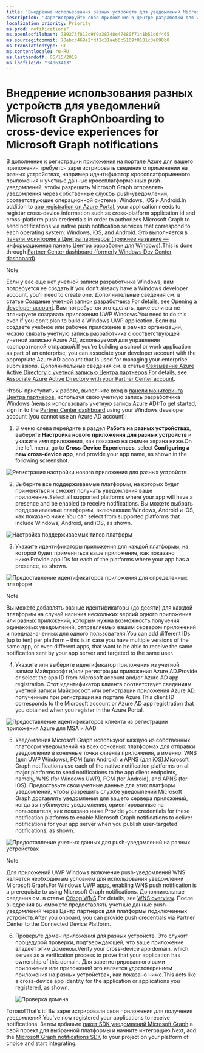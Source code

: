 ```yaml
---
title: 'Внедрение использования разных устройств для уведомлений Microsoft Graph '
description: 'Зарегистрируйте свое приложение в Центре разработки для Windows, чтобы разрешить клиентам вашего приложения получать на разных устройствах уведомления, отправленные с помощью Microsoft Graph.  '
localization_priority: Priority
ms.prod: notifications"
ms.openlocfilehash: 789273f812c9f9a38748e47480f7141b51d6f465
ms.sourcegitcommit: 70ebcc469e2fdf2c31aeb6c5169f0101c3e698b0
ms.translationtype: HT
ms.contentlocale: ru-RU
ms.lasthandoff: 05/15/2019
ms.locfileid: "34063413"
---
```

# <a name="onboarding-to-cross-device-experiences-for-microsoft-graph-notifications"></a><span data-ttu-id="02f9c-103">Внедрение использования разных устройств для уведомлений Microsoft Graph</span><span class="sxs-lookup"><span data-stu-id="02f9c-103">Onboarding to cross-device experiences for Microsoft Graph notifications</span></span>

<span data-ttu-id="02f9c-104">В дополнение к [регистрации приложения на портале Azure](notifications-integration-app-registration.md) для вашего приложения требуется зарегистрировать сведения о применении на разных устройствах, например идентификатор кроссплатформенного приложения и учетные данные кроссплатформенных push-уведомлений, чтобы разрешить Microsoft Graph отправлять уведомления через собственные службы push-уведомлений, соответствующие операционной системе: Windows, iOS и Android.</span><span class="sxs-lookup"><span data-stu-id="02f9c-104">In addition to [app registration on Azure Portal](notifications-integration-app-registration.md), your application needs to register cross-device information such as cross-platform application id and cross-platform push credentials in order to authorizes Microsoft Graph to send notifications via native push notification services that correspond to each operating system: Windows, iOS, and Android.</span></span> <span data-ttu-id="02f9c-105">Это выполняется в [панели мониторинга Центра партнеров (прежнее название — информационная панель Центра разработки для Windows)](https://partner.microsoft.com/dashboard/).</span><span class="sxs-lookup"><span data-stu-id="02f9c-105">This is done through [Partner Center dashboard (formerly Windows Dev Center dashboard)](https://partner.microsoft.com/dashboard/).</span></span> 

> [!NOTE]
> <span data-ttu-id="02f9c-106">Если у вас еще нет учетной записи разработчика Windows, вам потребуется ее создать.</span><span class="sxs-lookup"><span data-stu-id="02f9c-106">If you don’t already have a Windows developer account, you’ll need to create one.</span></span> <span data-ttu-id="02f9c-107">Дополнительные сведения см. в статье [Создание учетной записи разработчика](https://docs.microsoft.com/en-us/windows/uwp/publish/opening-a-developer-account).</span><span class="sxs-lookup"><span data-stu-id="02f9c-107">For details, see [Opening a developer account](https://docs.microsoft.com/en-us/windows/uwp/publish/opening-a-developer-account).</span></span> <span data-ttu-id="02f9c-108">Вам потребуется это сделать, даже если вы не планируете создавать приложения UWP Windows.</span><span class="sxs-lookup"><span data-stu-id="02f9c-108">You need to do this even if you don’t plan to build a Windows UWP application.</span></span> <span data-ttu-id="02f9c-109">Если вы создаете учебное или рабочее приложение в рамках организации, можно связать учетную запись разработчика с соответствующей учетной записью Azure AD, используемой для управления корпоративной отправкой.</span><span class="sxs-lookup"><span data-stu-id="02f9c-109">If you’re building a school or work application as part of an enterprise, you can associate your developer account with the appropriate Azure AD account that is used for managing your enterprise submissions.</span></span> <span data-ttu-id="02f9c-110">Дополнительные сведения см. в статье [Связывание Azure Active Directory с учетной записью Центра партнеров](https://docs.microsoft.com/en-us/windows/uwp/publish/associate-azure-ad-with-partner-center).</span><span class="sxs-lookup"><span data-stu-id="02f9c-110">For details, see [Associate Azure Active Directory with your Partner Center account](https://docs.microsoft.com/en-us/windows/uwp/publish/associate-azure-ad-with-partner-center).</span></span>

<span data-ttu-id="02f9c-111">Чтобы приступить к работе, выполните вход в [панели мониторинга Центра партнеров](https://partner.microsoft.com/en-us/dashboard), используя свою учетную запись разработчика Windows (нельзя использовать учетную запись Azure AD):</span><span class="sxs-lookup"><span data-stu-id="02f9c-111">To get started, sign in to the [Partner Center dashboard](https://partner.microsoft.com/en-us/dashboard) using your Windows developer account (you cannot use an Azure AD account):</span></span>

1.  <span data-ttu-id="02f9c-112">В меню слева перейдите в раздел **Работа на разных устройствах**, выберите **Настройка нового приложения для разных устройств** и укажите имя приложения, как показано на снимке экрана ниже.</span><span class="sxs-lookup"><span data-stu-id="02f9c-112">On the left menu, go to **Cross-Device Experiences**, select **Configuring a new cross-device app**, and provide your app name, as shown in the following screenshot.</span></span>

![Регистрация настройки нового приложения для разных устройств](images/notifications-crossdevice-new-configure.png)

2.  <span data-ttu-id="02f9c-114">Выберите все поддерживаемые платформы, на которых будет применяться и сможет получать уведомления ваше приложение.</span><span class="sxs-lookup"><span data-stu-id="02f9c-114">Select all supported platforms where your app will have a presence and be enabled to receive notifications.</span></span> <span data-ttu-id="02f9c-115">Вы можете выбрать поддерживаемые платформы, включающие Windows, Android и iOS, как показано ниже.</span><span class="sxs-lookup"><span data-stu-id="02f9c-115">You can select from supported platforms that include Windows, Android, and iOS, as shown.</span></span> 

![Настройка поддерживаемых типов платформ](images/notifications-crossdevice-supported-platforms.png)

3.  <span data-ttu-id="02f9c-117">Укажите идентификаторы приложения для каждой платформы, на которой будет применяться ваше приложение, как показано ниже.</span><span class="sxs-lookup"><span data-stu-id="02f9c-117">Provide app IDs for each of the platforms where your app has a presence, as shown.</span></span>

 ![Предоставление идентификаторов приложения для определенных платформ](images/notifications-crossdevice-platform-appids.png)

> [!NOTE] 
> <span data-ttu-id="02f9c-119">Вы можете добавлять разные идентификаторы (до десяти) для каждой платформы на случай наличия нескольких версий одного приложения или разных приложений, которым нужна возможность получения одинаковых уведомлений, отправляемых вашим сервером приложений и предназначенных для одного пользователя.</span><span class="sxs-lookup"><span data-stu-id="02f9c-119">You can add different IDs (up to ten) per platform – this is in case you have multiple versions of the same app, or even different apps, that want to be able to receive the same notification sent by your app server and targeted to the same user.</span></span>

4.  <span data-ttu-id="02f9c-120">Укажите или выберите идентификатор приложения из учетной записи Майкрософт и/или регистрации приложения Azure AD.</span><span class="sxs-lookup"><span data-stu-id="02f9c-120">Provide or select the app ID from Microsoft account and/or Azure AD app registration.</span></span> <span data-ttu-id="02f9c-121">Этот идентификатор клиента соответствует сведениям учетной записи Майкрософт или регистрации приложения Azure AD, полученным при регистрации на портале Azure.</span><span class="sxs-lookup"><span data-stu-id="02f9c-121">This client ID corresponds to the Microsoft account or Azure AD app registration that you obtained when you register in the Azure Portal.</span></span>

![Предоставление идентификаторов клиента из регистрации приложения Azure для MSA и AAD](images/notifications-crossdevice-azureportal-clientid.png)

5.  <span data-ttu-id="02f9c-123">Уведомления Microsoft Graph используют каждую из собственных платформ уведомлений на всех основных платформах для отправки уведомлений в конечные точки клиента приложения, а именно: WNS (для UWP Windows), FCM (для Android) и APNS (для iOS).</span><span class="sxs-lookup"><span data-stu-id="02f9c-123">Microsoft Graph notifications use each of the native notification platforms on all major platforms to send notifications to the app client endpoints, namely, WNS (for Windows UWP), FCM (for Android), and APNS (for iOS).</span></span> <span data-ttu-id="02f9c-124">Предоставьте свои учетные данные для этих платформ уведомлений, чтобы разрешить службе уведомлений Microsoft Graph доставлять уведомления для вашего сервера приложений, когда вы публикуете уведомления, ориентированные на пользователя, как показано ниже.</span><span class="sxs-lookup"><span data-stu-id="02f9c-124">Provide your credentials for these notification platforms to enable Microsoft Graph notifications to deliver notifications for your app server when you publish user-targeted notifications, as shown.</span></span>

 ![Предоставление учетных данных для push-уведомлений на разных устройствах](images/notifications-crossdevice-push-cred.png)

> [!NOTE]
> <span data-ttu-id="02f9c-126">Для приложений UWP Windows включение push-уведомлений WNS является необходимым условием для использования уведомлений Microsoft Graph.</span><span class="sxs-lookup"><span data-stu-id="02f9c-126">For Windows UWP apps, enabling WNS push notification is a prerequisite to using Microsoft Graph notifications.</span></span> <span data-ttu-id="02f9c-127">Дополнительные сведения см. в статье [Обзор WNS](https://docs.microsoft.com/en-us/windows/uwp/design/shell/tiles-and-notifications/windows-push-notification-services--wns--overview).</span><span class="sxs-lookup"><span data-stu-id="02f9c-127">For details, see [WNS overview](https://docs.microsoft.com/en-us/windows/uwp/design/shell/tiles-and-notifications/windows-push-notification-services--wns--overview).</span></span> <span data-ttu-id="02f9c-128">После внедрения вы сможете предоставлять учетные данные push-уведомлений через Центр партнеров для платформы подключенных устройств.</span><span class="sxs-lookup"><span data-stu-id="02f9c-128">After you onboard, you can provide push credentials via Partner Center to the Connected Device Platform.</span></span>

6.  <span data-ttu-id="02f9c-129">Проверьте домен приложения для разных устройств. Это служит процедурой проверки, подтверждающей, что ваше приложение владеет этим доменом.</span><span class="sxs-lookup"><span data-stu-id="02f9c-129">Verify your cross-device app domain, which serves as a verification process to prove that your application has ownership of this domain.</span></span> <span data-ttu-id="02f9c-130">Для зарегистрированного вами приложения или приложений это является удостоверением приложения на разных устройствах, как показано ниже.</span><span class="sxs-lookup"><span data-stu-id="02f9c-130">This acts like a cross-device app identity for the application or applications you registered, as shown.</span></span>
    
    ![Проверка домена](images/notifications-crossdevice-domain-verify.png)

<span data-ttu-id="02f9c-132">Готово!</span><span class="sxs-lookup"><span data-stu-id="02f9c-132">That’s it!</span></span> <span data-ttu-id="02f9c-133">Вы зарегистрировали свои приложения для получения уведомлений.</span><span class="sxs-lookup"><span data-stu-id="02f9c-133">You've now registered your applications to receive notifications.</span></span> <span data-ttu-id="02f9c-134">Затем добавьте [пакет SDK уведомлений Microsoft Graph](https://github.com/microsoft/project-rome) в свой проект для выбранной платформы и начните интеграцию.</span><span class="sxs-lookup"><span data-stu-id="02f9c-134">Next, add the [Microsoft Graph notifications SDK](https://github.com/microsoft/project-rome) to your project on your platform of choice and start integrating.</span></span> 
